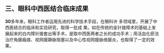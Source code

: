 ## 三、眼科中西医结合临床成果

  **30**多年来，眼科工作者运用先进的科学技术手段，在眼科许  多领域里，开展了中西医结合的临床和实验研究，取得一批成 果。如在传统的金针拨障术的基础上发展起来的白内障针拨套出等手术，是取中西医两者之长的成功手术；用活血化瘀法治疗角膜瘢痕、视网膜静脉阻塞以及中心性视网膜脉络膜炎，也取得了一定的效果。
